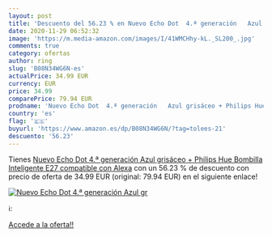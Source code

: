 ```yaml
---
layout: post
title: 'Descuento del 56.23 % en Nuevo Echo Dot  4.ª generación   Azul gr'
date: 2020-11-29 06:52:32
image: 'https://m.media-amazon.com/images/I/41WMCHhy-kL._SL200_.jpg'
comments: true
category: ofertas
author: ring
slug: 'B08N34WG6N-es'
actualPrice: 34.99 EUR
currency: EUR
price: 34.99
comparePrice: 79.94 EUR
prodname: 'Nuevo Echo Dot  4.ª generación   Azul grisáceo + Philips Hue Bombilla Inteligente  E27   compatible con Alexa'
country: 'es'
flag: '🇪🇸'
buyurl: 'https://www.amazon.es/dp/B08N34WG6N/?tag=tolees-21'
descuento: '56.23'
---
```


Tienes [Nuevo Echo Dot  4.ª generación   Azul grisáceo + Philips Hue Bombilla Inteligente  E27   compatible con Alexa](https://www.amazon.es/dp/B08N34WG6N/?tag=tolees-21) con un 56.23 % de descuento con precio de oferta de 34.99 EUR (original: 79.94 EUR) en el siguiente enlace!

[![Nuevo Echo Dot  4.ª generación   Azul gr](https://m.media-amazon.com/images/I/41WMCHhy-kL._SL200_.jpg)](https://www.amazon.es/dp/B08N34WG6N/?tag=tolees-21)

ℹ️:


[Accede a la oferta!!](https://www.amazon.es/dp/B08N34WG6N/?tag=tolees-21)
